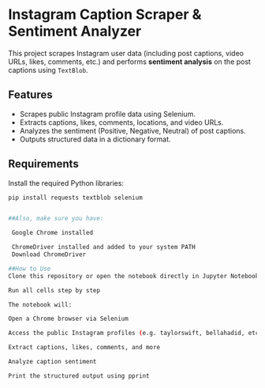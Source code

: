# Instagram Caption Scraper & Sentiment Analyzer

This project scrapes Instagram user data (including post captions, video URLs, likes, comments, etc.) and performs **sentiment analysis** on the post captions using `TextBlob`.

## Features

- Scrapes public Instagram profile data using Selenium.
- Extracts captions, likes, comments, locations, and video URLs.
- Analyzes the sentiment (Positive, Negative, Neutral) of post captions.
- Outputs structured data in a dictionary format.

## Requirements

Install the required Python libraries:

```bash
pip install requests textblob selenium


##Also, make sure you have:

 Google Chrome installed

 ChromeDriver installed and added to your system PATH
 Download ChromeDriver

##How to Use
Clone this repository or open the notebook directly in Jupyter Notebook or Google Colab

Run all cells step by step

The notebook will:

Open a Chrome browser via Selenium

Access the public Instagram profiles (e.g. taylorswift, bellahadid, etc.)

Extract captions, likes, comments, and more

Analyze caption sentiment

Print the structured output using pprint
